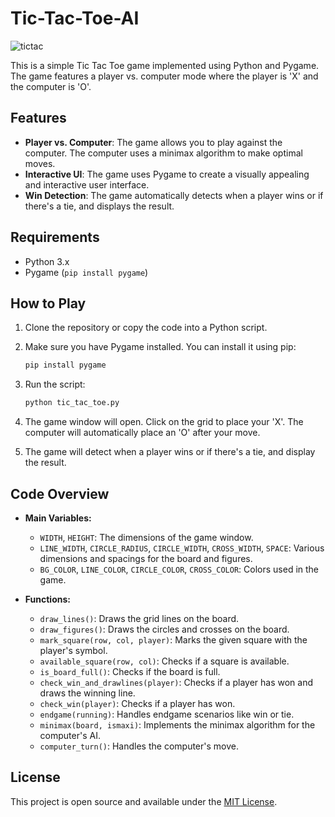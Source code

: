 # Tic-Tac-Toe-AI

![tictac](https://github.com/user-attachments/assets/340ca678-5c79-4519-b9e2-64ee515a7e59)
  

This is a simple Tic Tac Toe game implemented using Python and Pygame. The game features a player vs. computer mode where the player is 'X' and the computer is 'O'.

## Features

- **Player vs. Computer**: The game allows you to play against the computer. The computer uses a minimax algorithm to make optimal moves.
- **Interactive UI**: The game uses Pygame to create a visually appealing and interactive user interface.
- **Win Detection**: The game automatically detects when a player wins or if there's a tie, and displays the result.
 

## Requirements

- Python 3.x
- Pygame (`pip install pygame`)

## How to Play

1. Clone the repository or copy the code into a Python script.
2. Make sure you have Pygame installed. You can install it using pip:

    ```bash
    pip install pygame
    ```
3. Run the script:

    ```bash
    python tic_tac_toe.py
    ```
4. The game window will open. Click on the grid to place your 'X'. The computer will automatically place an 'O' after your move.
5. The game will detect when a player wins or if there's a tie, and display the result.

## Code Overview

- **Main Variables:**
  - `WIDTH`, `HEIGHT`: The dimensions of the game window.
  - `LINE_WIDTH`, `CIRCLE_RADIUS`, `CIRCLE_WIDTH`, `CROSS_WIDTH`, `SPACE`: Various dimensions and spacings for the board and figures.
  - `BG_COLOR`, `LINE_COLOR`, `CIRCLE_COLOR`, `CROSS_COLOR`: Colors used in the game.

- **Functions:**
  - `draw_lines()`: Draws the grid lines on the board.
  - `draw_figures()`: Draws the circles and crosses on the board.
  - `mark_square(row, col, player)`: Marks the given square with the player's symbol.
  - `available_square(row, col)`: Checks if a square is available.
  - `is_board_full()`: Checks if the board is full.
  - `check_win_and_drawlines(player)`: Checks if a player has won and draws the winning line.
  - `check_win(player)`: Checks if a player has won.
  - `endgame(running)`: Handles endgame scenarios like win or tie.
  - `minimax(board, ismaxi)`: Implements the minimax algorithm for the computer's AI.
  - `computer_turn()`: Handles the computer's move.

## License

This project is open source and available under the [MIT License](LICENSE).
